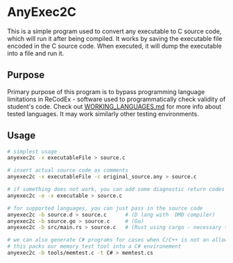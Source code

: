 # AnyExec2C

This is a simple program used to convert any executable to C source code, which will run it after being compiled. It works by saving the executable file encoded in the C source code. When executed, it will dump the executable into a file and run it.

## Purpose

Primary purpose of this program is to bypass programming language limitations in ReCodEx - software used to programmatically check validity of student's code. Check out [WORKING_LANGUAGES.md](WORKING_LANGUAGES.md) for more info about tested languages. It may work similarly other testing environments.

## Usage

``` bash
# simplest usage
anyexec2c -x executableFile > source.c

# insert actual source code as comments
anyexec2c -x executableFile -c original_source.any > source.c

# if something does not work, you can add some diagnostic return codes using `-e` flag
anyexec2c -e -x executable > source.c

# for supported languages, you can just pass in the source code
anyexec2c -b source.d > source.c      # (D lang with  DMD compiler)
anyexec2c -b source.go > source.c     # (Go)
anyexec2c -b src/main.rs > source.c   # (Rust using cargo - necessary to call from projects main dir)

# we can also generate C# programs for cases when C/C++ is not an allowed language (using --target or -t switch)
# this packs our memory test tool into a C# environement
anyexec2c -b tools/memtest.c -t C# > memtest.cs
```
